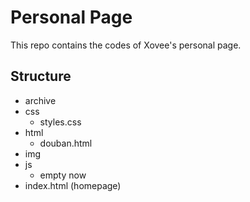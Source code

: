 # Personal Page
This repo contains the codes of Xovee's personal page. 

## Structure

- archive
- css
  - styles.css
- html
  - douban.html
- img
- js
  - empty now
- index.html (homepage)
